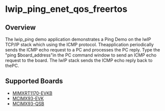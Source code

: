 # lwip_ping_enet_qos_freertos

## Overview

The lwip_ping demo application demonstrates a Ping Demo on the lwIP TCP/IP stack
which using the ICMP protocol. Theapplication periodically sends the ICMP echo
request to a PC and processes the PC reply. Type the "ping $board_address"in the
PC command window to send an ICMP echo request to the board. The lwIP stack
sends the ICMP echo reply back to thePC.

## Supported Boards
- [MIMXRT1170-EVKB](../../../_boards/evkbmimxrt1170/lwip_examples/lwip_ping_enet_qos/freertos/example_board_readme.md)
- [MCIMX93-EVK](../../../_boards/mcimx93evk/lwip_examples/lwip_ping_enet_qos/freertos/example_board_readme.md)
- [MCIMX93-QSB](../../../_boards/mcimx93qsb/lwip_examples/lwip_ping_enet_qos/freertos/example_board_readme.md)
